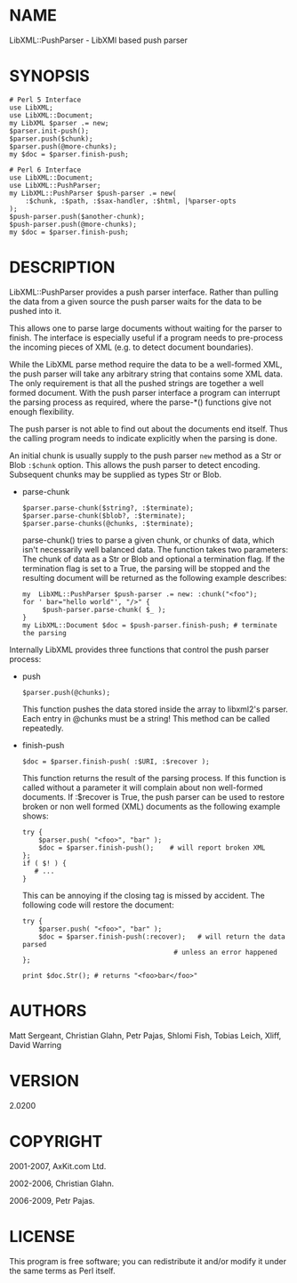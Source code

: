 NAME
====

LibXML::PushParser - LibXMl based push parser

SYNOPSIS
========

    # Perl 5 Interface
    use LibXML;
    use LibXML::Document;
    my LibXML $parser .= new;
    $parser.init-push();
    $parser.push($chunk);
    $parser.push(@more-chunks);
    my $doc = $parser.finish-push;

    # Perl 6 Interface
    use LibXML::Document;
    use LibXML::PushParser;
    my LibXML::PushParser $push-parser .= new(
        :$chunk, :$path, :$sax-handler, :$html, |%parser-opts
    );
    $push-parser.push($another-chunk);
    $push-parser.push(@more-chunks);
    my $doc = $parser.finish-push;

DESCRIPTION
===========

LibXML::PushParser provides a push parser interface. Rather than pulling the data from a given source the push parser waits for the data to be pushed into it.

This allows one to parse large documents without waiting for the parser to finish. The interface is especially useful if a program needs to pre-process the incoming pieces of XML (e.g. to detect document boundaries).

While the LibXML parse method require the data to be a well-formed XML, the push parser will take any arbitrary string that contains some XML data. The only requirement is that all the pushed strings are together a well formed document. With the push parser interface a program can interrupt the parsing process as required, where the parse-*() functions give not enough flexibility.

The push parser is not able to find out about the documents end itself. Thus the calling program needs to indicate explicitly when the parsing is done.

An initial chunk is usually supply to the push parser `new` method as a Str or Blob `:$chunk` option. This allows the push parser to detect encoding. Subsequent chunks may be supplied as types Str or Blob.

  * parse-chunk

        $parser.parse-chunk($string?, :$terminate);
        $parser.parse-chunk($blob?, :$terminate);
        $parser.parse-chunks(@chunks, :$terminate);

    parse-chunk() tries to parse a given chunk, or chunks of data, which isn't necessarily well balanced data. The function takes two parameters: The chunk of data as a Str or Blob and optional a termination flag. If the termination flag is set to a True, the parsing will be stopped and the resulting document will be returned as the following example describes:

        my  LibXML::PushParser $push-parser .= new: :chunk("<foo");
        for ' bar="hello world"', "/>" {
             $push-parser.parse-chunk( $_ );
        }
        my LibXML::Document $doc = $push-parser.finish-push; # terminate the parsing

Internally LibXML provides three functions that control the push parser process:

  * push

        $parser.push(@chunks);

    This function pushes the data stored inside the array to libxml2's parser. Each entry in @chunks must be a string! This method can be called repeatedly.

  * finish-push

        $doc = $parser.finish-push( :$URI, :$recover );

    This function returns the result of the parsing process. If this function is called without a parameter it will complain about non well-formed documents. If :$recover is True, the push parser can be used to restore broken or non well formed (XML) documents as the following example shows:

        try {
            $parser.push( "<foo>", "bar" );
            $doc = $parser.finish-push();    # will report broken XML
        };
        if ( $! ) {
           # ...
        }

    This can be annoying if the closing tag is missed by accident. The following code will restore the document:

        try {
            $parser.push( "<foo>", "bar" );
            $doc = $parser.finish-push(:recover);   # will return the data parsed
                                              # unless an error happened
        };

        print $doc.Str(); # returns "<foo>bar</foo>"

AUTHORS
=======

Matt Sergeant, Christian Glahn, Petr Pajas, Shlomi Fish, Tobias Leich, Xliff, David Warring

VERSION
=======

2.0200

COPYRIGHT
=========

2001-2007, AxKit.com Ltd.

2002-2006, Christian Glahn.

2006-2009, Petr Pajas.

LICENSE
=======

This program is free software; you can redistribute it and/or modify it under the same terms as Perl itself.

